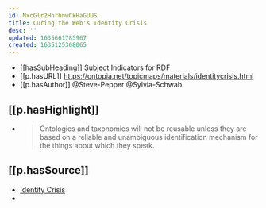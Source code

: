 ```yaml
---
id: NxcGlr2HnrhnwCkHaGUUS
title: Curing the Web's Identity Crisis
desc: ''
updated: 1635661785967
created: 1635125368065
---
```


- [[hasSubHeading]] Subject Indicators for RDF
- [[p.hasURL]] https://ontopia.net/topicmaps/materials/identitycrisis.html
- [[p.hasAuthor]] @Steve-Pepper @Sylvia-Schwab

## [[p.hasHighlight]]

- > Ontologies and taxonomies will not be reusable unless they are based on a reliable and unambiguous identification mechanism for the things about which they speak. 

## [[p.hasSource]]

- [Identity Crisis](https://www.xml.com/pub/a/2002/09/11/deviant.html)
- 

